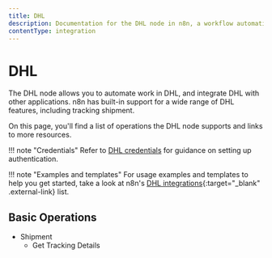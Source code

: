 ```yaml
---
title: DHL
description: Documentation for the DHL node in n8n, a workflow automation platform. Includes details of operations and configuration, and links to examples and credentials information.
contentType: integration
---
```


# DHL

The DHL node allows you to automate work in DHL, and integrate DHL with other applications. n8n has built-in support for a wide range of DHL features, including tracking shipment. 

On this page, you'll find a list of operations the DHL node supports and links to more resources.

!!! note "Credentials"
    Refer to [DHL credentials](/integrations/builtin/credentials/dhl/) for guidance on setting up authentication. 

!!! note "Examples and templates"
    For usage examples and templates to help you get started, take a look at n8n's [DHL  integrations](https://n8n.io/integrations/dhl/){:target="_blank" .external-link} list.


## Basic Operations

* Shipment
    * Get Tracking Details

